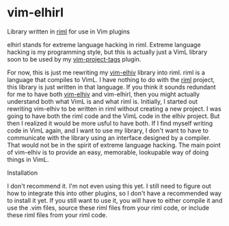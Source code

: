# vim-elhirl
Library written in [riml](https://github.com/luke-gru/riml) for use in Vim plugins

elhirl stands for extreme language hacking in riml. Extreme language hacking is my programming style, but this is actually just a VimL library soon to be used by my [vim-project-tags](https://github.com/still-dreaming-1/vim-project-tags) plugin.

For now, this is just me rewriting my [vim-elhiv](https://github.com/still-dreaming-1/vim-elhiv) library into riml. riml is a language that compiles to VimL. I have nothing to do with the [riml](https://github.com/luke-gru/riml) project, this library is just written in that language. If you think it sounds redundant for me to have both [vim-elhiv](https://github.com/still-dreaming-1/vim-elhiv) and vim-elhirl, then you might actually understand both what VimL is and what riml is. Initially, I started out rewriting vim-elhiv to be written in riml without creating a new project. I was going to have both the riml code and the VimL code in the elhiv project. But then I realized it would be more usful to have both. If I find myself writing code in VimL again, and I want to use my library, I don't want to have to communicate with the library using an interface designed by a compiler. That would not be in the spirit of extreme language hacking. The main point of vim-elhiv is to provide an easy, memorable, lookupable way of doing things in VimL.

Installation

I don't recommend it. I'm not even using this yet. I still need to figure out how to integrate this into other plugins, so I don't have a recommended way to install it yet. If you still want to use it, you will have to either compile it and use the .vim files, source these riml files from your riml code, or include these riml files from your riml code.
